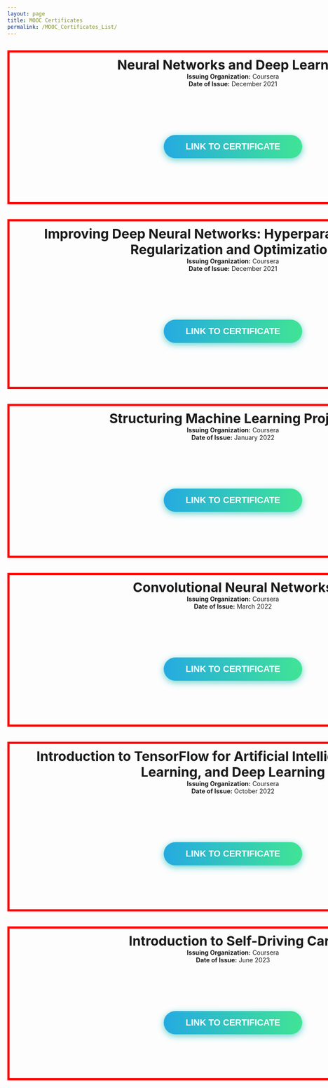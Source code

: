```yaml
---
layout: page
title: MOOC Certificates
permalink: /MOOC_Certificates_List/
---
```


<html>
<head>
<style>
#frozen-btn {
  display: flex;
  align-items: center;
  justify-content: center;
  height: 5vh;
}
button {
  border: 0;
  margin: 20px;
  text-transform: uppercase;
  font-size: 20px;
  font-weight: bold;
  padding: 15px 50px;
  border-radius: 50px;
  color: white;
  outline: none;
  position: relative;
}
button:before{
  content: '';
  display: block;
  background: linear-gradient(to left, rgba(255, 255, 255, 0) 50%, rgba(255, 255, 255, 0.4) 50%);
  background-size: 210% 100%;
  background-position: right bottom;
  height: 100%;
  width: 100%;
  position: absolute;
  top: 0;
  bottom:0;
  right:0;
  left: 0;
  border-radius: 50px;
  transition: all 1s;
  -webkit-transition: all 1s;
}
.green {
   background-image: linear-gradient(to right, #25aae1, #40e495);
   box-shadow: 0 4px 15px 0 rgba(49, 196, 190, 0.75);
}
.purple {
   background-image: linear-gradient(to right, #6253e1, #852D91);
   box-shadow: 0 4px 15px 0 rgba(236, 116, 149, 0.75);
} 
.purple:hover:before {
  background-position: left bottom;
}
.green:hover:before {
  background-position: left bottom;
}
#bordering{
  width: 1000px;
  height: 100x;
  padding: 10px;
  border: 5px solid red;
  margin: 0;
}
</style>
</head>
</html>

<br>

<div id="bordering">

<center>
<b style="font-size:30px"> Neural Networks and Deep Learning </b> 
<br>
<b> Issuing Organization:</b> Coursera <br>
<b> Date of Issue:</b> December 2021
</center>
<br>
<br>
<div id="frozen-btn">
<center>
   <a href="https://www.coursera.org/account/accomplishments/certificate/Q9BQ8X3TMMYV" target="_blank">
   <button class="green">Link To Certificate</button>
   </a>
</center>
</div>
<br>
</div>

<br>
<br>

<div id="bordering">

<center>
<b style="font-size:30px"> Improving Deep Neural Networks: Hyperparameter Tuning, Regularization and Optimization </b> 
<br>
<b> Issuing Organization:</b> Coursera <br>
<b> Date of Issue:</b> December 2021
</center>
<br>
<br>
<div id="frozen-btn">
<center>
   <a href="https://www.coursera.org/account/accomplishments/certificate/NP2Z9X5YJ2UP" target="_blank">
   <button class="green">Link To Certificate</button>
   </a>
</center>
</div>
<br>
</div>

<br>
<br>

<div id="bordering">
<center>
<b style="font-size:30px"> Structuring Machine Learning Projects </b> 
<br>
<b> Issuing Organization:</b> Coursera <br>
<b> Date of Issue:</b> January 2022
</center>
<br>
<br>
<div id="frozen-btn">
<center>
   <a href="https://www.coursera.org/account/accomplishments/certificate/32KNY97R9YFU" target="_blank">
   <button class="green">Link To Certificate</button>
   </a>
</center>
</div>
<br>
</div>

<br>
<br>

<div id="bordering">
<center>
<b style="font-size:30px"> Convolutional Neural Networks </b> 
<br>
<b> Issuing Organization:</b> Coursera <br>
<b> Date of Issue:</b> March 2022
</center>
<br>
<br>
<div id="frozen-btn">
<center>
   <a href="https://github.com/Aryaman22102002/RRT" target="_blank">
   <button class="green">Link To Certificate</button>
   </a>
</center>
</div>
<br>
</div>

<br>
<br>

<div id="bordering">
<center>
<b style="font-size:30px"> Introduction to TensorFlow for Artificial Intelligence, Machine Learning, and Deep Learning </b> 
<br>
<b> Issuing Organization:</b> Coursera <br>
<b> Date of Issue:</b> October 2022
</center>
<br>
<br>
<div id="frozen-btn">
<center>
   <a href="https://www.coursera.org/account/accomplishments/certificate/L9EM277ANJFB" target="_blank">
   <button class="green">Link To Certificate</button>
   </a>
</center>
</div>
<br>
</div>

<br>
<br>


<div id="bordering">
<center>
<b style="font-size:30px"> Introduction to Self-Driving Cars </b> 
<br>
<b> Issuing Organization:</b> Coursera <br>
<b> Date of Issue:</b> June 2023
</center>
<br>
<br>
<div id="frozen-btn">
<center>
   <a href="https://www.coursera.org/account/accomplishments/certificate/E44RZV2XUMLR" target="_blank">
   <button class="green">Link To Certificate</button>
   </a>
</center>
</div>
<br>
</div>
